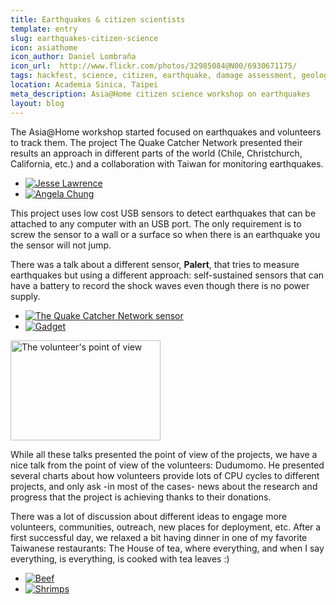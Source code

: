 ```yaml
---
title: Earthquakes & citizen scientists
template: entry
slug: earthquakes-citizen-science
icon: asiathome
icon_author: Daniel Lombraña
icon_url:  http://www.flickr.com/photos/32985084@N00/6930671175/
tags: hackfest, science, citizen, earthquake, damage assessment, geology
location: Academia Sinica, Taipei
meta_description: Asia@Home citizen science workshop on earthquakes
layout: blog
---
```


The Asia@Home workshop started focused on earthquakes and volunteers to track them. 
The project The Quake Catcher Network presented their results an approach in different parts of the world (Chile, Christchurch, California, etc.) and a collaboration with Taiwan for monitoring earthquakes.

<!--more-->
<ul class="thumbnails">
    <li class="span6">
        <div class="thumbnail">
            <a href="http://www.flickr.com/photos/teleyinex/6784412762/" title="Jesse Lawrence by Teleyinex, on Flickr"><img alt="Jesse Lawrence" src="http://farm8.staticflickr.com/7209/6784412762_0cccc90fde_b.jpg" /></a>
         </div>
     </li>
     <li class="span6">
        <div class="thumbnail">
            <a href="http://www.flickr.com/photos/teleyinex/6930531043/" title="Angela Chung by Teleyinex, on Flickr"><img alt="Angela Chung" src="http://farm8.staticflickr.com/7185/6930531043_d3b6c0748d_b.jpg"/></a>
        </div>
     </li>
</ul>

This project uses low cost USB sensors to detect earthquakes that can be attached to any computer with an USB port. The only requirement is to screw the sensor to a wall or a surface so when there is an earthquake you the sensor will not jump.

There was a talk about a different sensor, <b>Palert</b>, that tries to measure earthquakes but using a different approach: self-sustained sensors that can have a battery to record the shock waves even though there is no power supply.

<ul class="thumbnails">
    <li class="span6">
       <div class="thumbnail">
            <a href="http://www.flickr.com/photos/teleyinex/6930671175/" title="The Quake Catcher Network sensor by Teleyinex, on Flickr"><img alt="The Quake Catcher Network sensor" src="http://farm8.staticflickr.com/7195/6930671175_54d3a3f585_b.jpg"/></a>
       </div>
    </li>
    <li class="span6">
        <div class="thumbnail">
            <a href="http://www.flickr.com/photos/teleyinex/6784655622/" title="Gadget by Teleyinex, on Flickr"><img alt="Gadget"  src="http://farm8.staticflickr.com/7044/6784655622_90949cda7e_b.jpg" /></a>
        </div>
    </li>
</ul>

<a class="pull-right" href="http://www.flickr.com/photos/teleyinex/6784493866/" title="The volunteer's point of view by Teleyinex, on Flickr"><img class="img-polaroid" alt="The volunteer's point of view" height="160" src="http://farm8.staticflickr.com/7192/6784493866_14a261acb3_m.jpg" width="240" /></a>

While all these talks presented the point of view of the projects, we have a nice talk from the point of view of the volunteers: Dudumomo. He presented several charts about how volunteers provide lots of CPU cycles to different projects, and only ask -in most of the cases- news about the research and progress that the project is achieving thanks to their donations.


There was a lot of discussion about different ideas to engage more volunteers, communities, outreach, new places for deployment, etc. After a first successful day, we relaxed a bit having dinner in one of my favorite Taiwanese restaurants: The House of tea, where everything, and when I say everything, is everything, is cooked with tea leaves :)

<ul class="thumbnails">
    <li class="span6">
        <div class="thumbnail">
            <a href="http://www.flickr.com/photos/teleyinex/6785267654/" title="Beef by Teleyinex, on Flickr"><img alt="Beef" src="http://farm8.staticflickr.com/7066/6785267654_b2e392a7e0_b.jpg" /></a>
        </div>
    </li>
    <li class="span6">
        <div class="thumbnail">
            <a href="http://www.flickr.com/photos/teleyinex/6931384669/" title="Shrimps by Teleyinex, on Flickr"><img alt="Shrimps" src="http://farm8.staticflickr.com/7202/6931384669_947615a6b0_b.jpg" /></a>
        </div>
    </li>
</ul>
